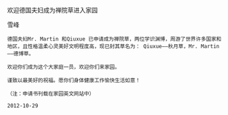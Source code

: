 欢迎德国夫妇成为禅院草进入家园

雪峰


    德国夫妇Mr. Martin 和Qiuxue 已申请成为禅院草，两位学识渊博，周游了世界许多国家和地区，且性格温柔心灵美好文明程度高，现已封其草名为： Qiuxue——秋月草，Mr. Martin——德博草。

    欢迎你们成为这个大家庭一员，欢迎你们来家园。

    谨致以最美好的祝福。愿你们身体健康工作愉快生活如意！

    （注：申请书刊载在家园英文网站中）

    2012-10-29



